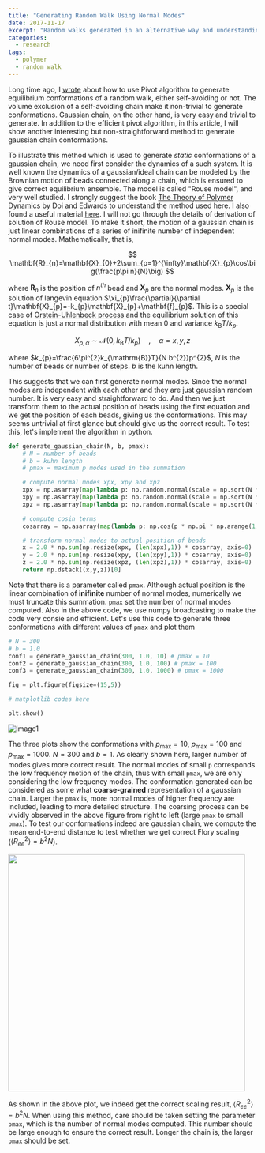 ```yaml
---
title: "Generating Random Walk Using Normal Modes"
date: 2017-11-17
excerpt: "Random walks generated in an alternative way and understanding Rouse model. Long time ago, I wrote about how to use Pivot algorithm to generate equilibrium conformations of a random walk, either self-avoiding or not. The volume exclusion of a self-avoiding chain make it non-trivial to generate conformations. Gaussian chain, on the other hand, is very easy and trivial to generate. In addition to the efficient pivot algorithm, in this article, I will show another interesting but non-straightforward method to generate gaussian chain conformations"
categories:
  - research
tags:
  - polymer
  - random walk
---
```



Long time ago, I [wrote](https://biophyenvpol.wordpress.com/2014/11/13/pivot-algorithm-of-self-avoiding-chain-using-python-and-cython/) about how to use Pivot algorithm to generate equilibrium conformations of a random walk, either self-avoiding or not. The volume exclusion of a self-avoiding chain make it non-trivial to generate conformations. Gaussian chain, on the other hand, is very easy and trivial to generate. In addition to the efficient pivot algorithm, in this article, I will show another interesting but non-straightforward method to generate gaussian chain conformations.

To illustrate this method which is used to generate _static_ conformations of a gaussian chain, we need first consider the dynamics of a such system. It is well known the dynamics of a gaussian/ideal chain can be modeled by the Brownian motion of beads connected along a chain, which is ensured to give correct equilibrium ensemble. The model is called "Rouse model", and very well studied. I strongly suggest the book [The Theory of Polymer Dynamics](https://www.goodreads.com/book/show/166512.The_Theory_of_Polymer_Dynamics) by Doi and Edwards to understand the method used here. I also found a useful material [here](http://padding.awardspace.com/polymerdynamics_Padding_part1.pdf). I will not go through the details of derivation of solution of Rouse model. To make it short, the motion of a gaussian chain is just linear combinations of a series of inifinite number of independent normal modes. Mathematically, that is,

$$
\mathbf{R}_{n}=\mathbf{X}_{0}+2\sum_{p=1}^{\infty}\mathbf{X}_{p}\cos\big(\frac{p\pi n}{N}\big)
$$

where $\mathbf{R}_{n}$ is the position of $n^{th}$ bead and $\mathbf{X}_{p}$ are the normal modes. $\mathbf{X}_{p}$ is the solution of langevin equation $\xi_{p}\frac{\partial}{\partial t}\mathbf{X}_{p}=-k_{p}\mathbf{X}_{p}+\mathbf{f}_{p}$. This is a special case of [Orstein-Uhlenbeck process](https://en.wikipedia.org/wiki/Ornstein–Uhlenbeck_process) and the equilibrium solution of this equation is just a normal distribution with mean $0$ and variance $k_{\mathrm{B}}T/k_{p}$.

$$
X_{p,\alpha}\sim \mathcal{N}(0,k_{\mathrm{B}}T/k_{p})\quad, \quad\alpha=x,y,z
$$

where $k_{p}=\frac{6\pi^{2}k_{\mathrm{B}}T}{N b^{2}}p^{2}$, $N$ is the number of beads or number of steps. $b$ is the kuhn length.

This suggests that we can first generate normal modes. Since the normal modes are independent with each other and they are just gaussian random number. It is very easy and straightforward to do. And then we just transform them to the actual position of beads using the first equation and we get the position of each beads, giving us the conformations. This may seems untrivial at first glance but should give us the correct result. To test this, let's implement the algorithm in python.

~~~ python
def generate_gaussian_chain(N, b, pmax):
    # N = number of beads
    # b = kuhn length
    # pmax = maximum p modes used in the summation

    # compute normal modes xpx, xpy and xpz
    xpx = np.asarray(map(lambda p: np.random.normal(scale = np.sqrt(N * b**2.0/(6 * np.pi**2.0 * p**2.0))), xrange(1, pmax+1)))
    xpy = np.asarray(map(lambda p: np.random.normal(scale = np.sqrt(N * b**2.0/(6 * np.pi**2.0 * p**2.0))), xrange(1, pmax+1)))
    xpz = np.asarray(map(lambda p: np.random.normal(scale = np.sqrt(N * b**2.0/(6 * np.pi**2.0 * p**2.0))), xrange(1, pmax+1)))

    # compute cosin terms
    cosarray = np.asarray(map(lambda p: np.cos(p * np.pi * np.arange(1, N+1)/N), xrange(1, pmax+1)))

    # transform normal modes to actual position of beads
    x = 2.0 * np.sum(np.resize(xpx, (len(xpx),1)) * cosarray, axis=0)
    y = 2.0 * np.sum(np.resize(xpy, (len(xpy),1)) * cosarray, axis=0)
    z = 2.0 * np.sum(np.resize(xpz, (len(xpz),1)) * cosarray, axis=0)
    return np.dstack((x,y,z))[0]
~~~

Note that there is a parameter called `pmax`. Although actual position is the linear combination of **inifinite** number of normal modes, numerically we must truncate this summation. `pmax` set the number of normal modes computed. Also in the above code, we use numpy broadcasting to make the code very consie and efficient. Let's use this code to generate three conformations with different values of `pmax` and plot them

~~~python
# N = 300
# b = 1.0
conf1 = generate_gaussian_chain(300, 1.0, 10) # pmax = 10
conf2 = generate_gaussian_chain(300, 1.0, 100) # pmax = 100
conf3 = generate_gaussian_chain(300, 1.0, 1000) # pmax = 1000

fig = plt.figure(figsize=(15,5))

# matplotlib codes here

plt.show()
~~~

![image1](https://i.imgur.com/4mxmVAY.png)

The three plots show the conformations with $p_{\mathrm{max}}=10$, $p_{\mathrm{max}}=100$ and $p_{\mathrm{max}}=1000$. $N=300$ and $b=1$. As clearly shown here, larger number of modes gives more correct result. The normal modes of small `p` corresponds the low frequency motion of the chain, thus with small `pmax`, we are only considering the low frequency modes. The conformation generated can be considered as some what **coarse-grained** representation of a gaussian chain. Larger the `pmax` is, more normal modes of higher frequency are included, leading to more detailed structure. The coarsing process can be vividly observed in the above figure from right to left (large `pmax` to small `pmax`). To test our conformations indeed are gaussian chain, we compute the mean end-to-end distance to test whether we get correct Flory scaling ($\langle R_{ee}^{2}\rangle = b^{2}N$).

<img src="https://i.imgur.com/vGmOBMF.png" width="480"/>

As shown in the above plot, we indeed get the correct scaling result, $\langle R_{ee}^{2}\rangle = b^{2}N$. When using this method, care should be taken setting the parameter `pmax`, which is the number of normal modes computed. This number should be large enough to ensure the correct result. Longer the chain is, the larger `pmax` should be set.
